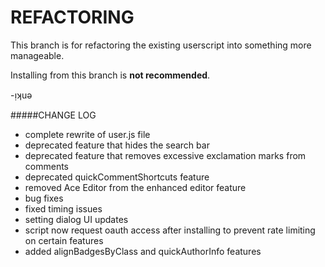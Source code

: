 # REFACTORING

This branch is for refactoring the existing userscript into something more manageable.

Installing from this branch is **not recommended**.

-ᴉʞuǝ

#####CHANGE LOG
- complete rewrite of user.js file
- deprecated feature that hides the search bar
- deprecated feature that removes excessive exclamation marks from comments
- deprecated quickCommentShortcuts feature
- removed Ace Editor from the enhanced editor feature
- bug fixes
- fixed timing issues
- setting dialog UI updates
- script now request oauth access after installing to prevent rate limiting on certain features
- added alignBadgesByClass and quickAuthorInfo features
